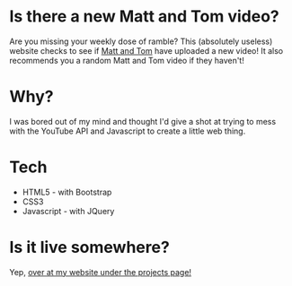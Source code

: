 # Is there a new Matt and Tom video?
Are you missing your weekly dose of ramble? This (absolutely useless) website checks to see if [Matt and Tom](https://www.youtube.com/channel/UCRUULstZRWS1lDvJBzHnkXA) have uploaded a new video! It also recommends you a random Matt and Tom video if they haven't!

# Why?
I was bored out of my mind and thought I'd give a shot at trying to mess with the YouTube API and Javascript to create a little web thing.

# Tech
* HTML5 - with Bootstrap
* CSS3
* Javascript - with JQuery

# Is it live somewhere?
Yep, [over at my website under the projects page!](http://surajgoraya.ca/projects/mattandtom)
